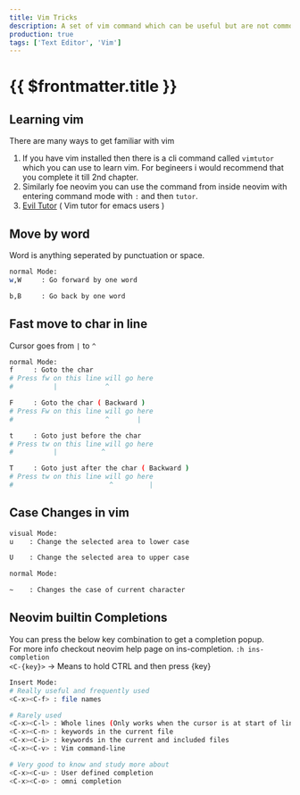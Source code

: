 ```yaml
---
title: Vim Tricks
description: A set of vim command which can be useful but are not commonly found
production: true
tags: ['Text Editor', 'Vim']
---
```


# {{ $frontmatter.title }}
## Learning vim
There are many ways to get familiar with vim
1. If you have vim installed then there is a cli command called `vimtutor` which you can use to learn vim.
   For begineers i would recommend that you complete it till 2nd chapter.
2. Similarly foe neovim you can use the command from inside neovim with entering command mode with `:` and then `tutor`.
3. [Evil Tutor](/guide/Emacs/GettingStarted.md) ( Vim tutor for emacs users )

## Move by word
Word is anything seperated by punctuation or space.
```sh
normal Mode:
w,W     : Go forward by one word

b,B     : Go back by one word
```

## Fast move to char in line
Cursor goes from `|` to `^`
```sh
normal Mode:
f     : Goto the char
# Press fw on this line will go here
#          |            ^

F     : Goto the char ( Backward )
# Press Fw on this line will go here
#                       ^       |

t     : Goto just before the char
# Press tw on this line will go here
#          |           ^

T     : Goto just after the char ( Backward )
# Press tw on this line will go here
#                        ^         |
```

## Case Changes in vim
```sh
visual Mode:
u    : Change the selected area to lower case

U    : Change the selected area to upper case

normal Mode:

~    : Changes the case of current character
```

## Neovim builtin Completions
You can press the below key combination to get a completion popup.  
For more info checkout neovim help page on ins-completion. `:h ins-completion`  
`<C-{key}>` -> Means to hold CTRL and then press {key}
```sh
Insert Mode:
# Really useful and frequently used
<C-x><C-f> : file names

# Rarely used
<C-x><C-l> : Whole lines (Only works when the cursor is at start of line)
<C-x><C-n> : keywords in the current file
<C-x><C-i> : keywords in the current and included files
<C-x><C-v> : Vim command-line

# Very good to know and study more about
<C-x><C-u> : User defined completion
<C-x><C-o> : omni completion
```

